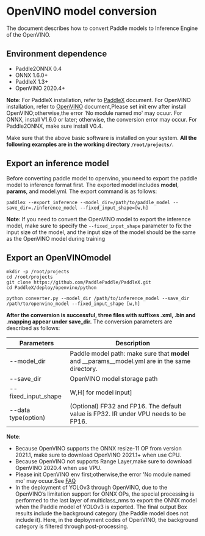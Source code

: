 # OpenVINO model conversion
The document describes how to convert Paddle models to Inference Engine of the OpenVINO.

## Environment dependence

* Paddle2ONNX 0.4
* ONNX 1.6.0+
* PaddleX 1.3+
* OpenVINO 2020.4+

**Note**: For PaddleX installation, refer to [PaddleX](https://paddlex.readthedocs.io/zh_CN/develop/install.html) document. For OpenVINO installation, refer to [OpenVINO](https://docs.openvinotoolkit.org/latest/index.html) document,Please set init env after install OpenVINO;otherwise,the error 'No module named mo' may ocuur. For ONNX, install V1.6.0 or later; otherwise, the conversion error may occur. For Paddle2ONNX, make sure install V0.4.

Make sure that the above basic software is installed on your system. **All the following examples are in the working directory `/root/projects/`**.

## Export an inference model
Before converting paddle model to openvino, you need to export the paddle model to inference format first. The exported model includes __model__, __params__, and model.yml. The export command is as follows:
```
paddlex --export_inference --model_dir=/path/to/paddle_model --save_dir=./inference_model --fixed_input_shape=[w,h]
```

**Note**: If you need to convert the OpenVINO model to export the inference model, make sure to specify the `--fixed_input_shape` parameter to fix the input size of the model, and the input size of the model should be the same as the OpenVINO model during training

## Export an OpenVINOmodel

```
mkdir -p /root/projects
cd /root/projects
git clone https://github.com/PaddlePaddle/PaddleX.git
cd PaddleX/deploy/openvino/python

python converter.py --model_dir /path/to/inference_model --save_dir /path/to/openvino_model --fixed_input_shape [w,h]
```
**After the conversion is successful, three files with suffixes .xml, .bin and .mapping appear under save_dir.**
The conversion parameters are described as follows:

| Parameters | Description |
|  ----  | ----  |
| --model_dir | Paddle model path: make sure that __model__ and \_\_params__model.yml are in the same directory. |
| --save_dir | OpenVINO model storage path |
| --fixed_input_shape | W,H[ for model input] |
| --data type(option) | (Optional) FP32 and FP16. The default value is FP32. IR under VPU needs to be FP16. |

**Note**:
- Because OpenVINO supports the ONNX resize-11 OP from version 2021.1, make sure to download OpenVINO 2021.1+ when use CPU. 
- Because OpenVINO not supports Range Layer,make sure to download OpenVINO 2020.4 when use VPU. 
- Please init OpenVINO env first;otherwise,the error 'No module named mo' may ocuur.See [FAQ](./faq.md)
- In the deployment of YOLOv3 through OpenVINO, due to the OpenVINO’s limitation support for ONNX OPs, the special processing is performed to the last layer of multiclass_nms to export the ONNX model when the Paddle model of YOLOv3 is exported. The final output Box results include the background category (the Paddle model does not include it). Here, in the deployment codes of OpenVINO, the background category is filtered through post-processing.
